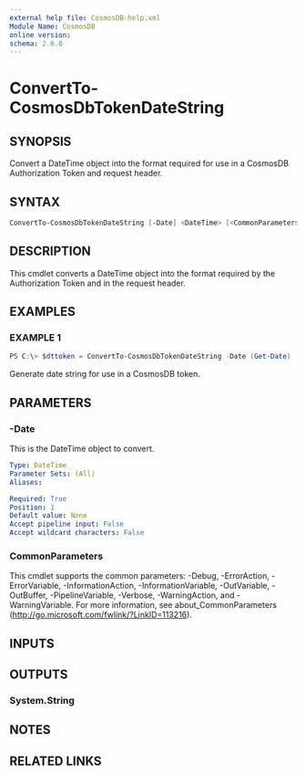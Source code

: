 ```yaml
---
external help file: CosmosDB-help.xml
Module Name: CosmosDB
online version:
schema: 2.0.0
---
```


# ConvertTo-CosmosDbTokenDateString

## SYNOPSIS

Convert a DateTime object into the format required for use
in a CosmosDB Authorization Token and request header.

## SYNTAX

```powershell
ConvertTo-CosmosDbTokenDateString [-Date] <DateTime> [<CommonParameters>]
```

## DESCRIPTION

This cmdlet converts a DateTime object into the format required
by the Authorization Token and in the request header.

## EXAMPLES

### EXAMPLE 1

```powershell
PS C:\> $dttoken = ConvertTo-CosmosDbTokenDateString -Date (Get-Date)
```

Generate date string for use in a CosmosDB token.

## PARAMETERS

### -Date

This is the DateTime object to convert.

```yaml
Type: DateTime
Parameter Sets: (All)
Aliases:

Required: True
Position: 1
Default value: None
Accept pipeline input: False
Accept wildcard characters: False
```

### CommonParameters

This cmdlet supports the common parameters: -Debug, -ErrorAction, -ErrorVariable, -InformationAction, -InformationVariable, -OutVariable, -OutBuffer, -PipelineVariable, -Verbose, -WarningAction, and -WarningVariable.
For more information, see about_CommonParameters (http://go.microsoft.com/fwlink/?LinkID=113216).

## INPUTS

## OUTPUTS

### System.String

## NOTES

## RELATED LINKS
